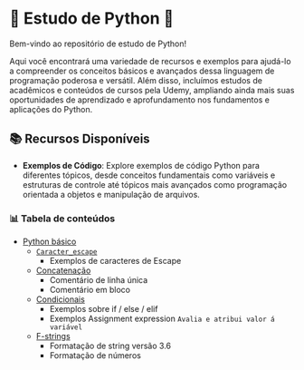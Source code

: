 # 🐍 Estudo de Python 🚀

Bem-vindo ao repositório de estudo de Python!

Aqui você encontrará uma variedade de recursos e exemplos para ajudá-lo a compreender os conceitos básicos e avançados dessa linguagem de programação poderosa e versátil. Além disso, incluímos estudos de acadêmicos e conteúdos de cursos pela Udemy, ampliando ainda mais suas oportunidades de aprendizado e aprofundamento nos fundamentos e aplicações do Python.

## 📚 Recursos Disponíveis

- **Exemplos de Código**: Explore exemplos de código Python para diferentes tópicos, desde conceitos fundamentais como variáveis e estruturas de controle até tópicos mais avançados como programação orientada a objetos e manipulação de arquivos.

### 📊 Tabela de conteúdos

- [Python básico](#python-básico)
    - [`Caracter_escape`](https://github.com/FabioFlorencio/curso-de-python/tree/master/python_basico/caracter_escape)
      - Exemplos de caracteres de Escape
    - [Concatenação](https://github.com/FabioFlorencio/curso-de-python/tree/master/python_basico/concatenacao)
      - Comentário de linha única
      - Comentário em bloco
    - [Condicionais](https://github.com/FabioFlorencio/curso-de-python/tree/master/python_basico/condicionais)
      * Exemplos sobre if / else / elif
      * Exemplos Assignment expression `Avalia e atribui valor á variável`
    - [F-strings](https://github.com/FabioFlorencio/curso-de-python/tree/master/python_basico/f_strings)
      - Formatação de string versão 3.6
      - Formatação de números










